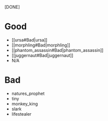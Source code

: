 [DONE]
# Good
- [[ursa#Bad|ursa]]
- [[morphling#Bad|morphling]]
- [[phantom_assassin#Bad|phantom_assassin]]
- [[juggernaut#Bad|juggernaut]]
- N/A
# Bad
- natures_prophet
- tiny
- monkey_king
- slark
- lifestealer